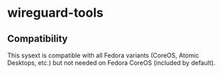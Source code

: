# wireguard-tools

## Compatibility

This sysext is compatible with all Fedora variants (CoreOS, Atomic Desktops,
etc.) but not needed on Fedora CoreOS (included by default).
